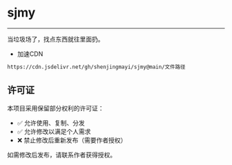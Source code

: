 # sjmy
---

当垃圾场了，找点东西就往里面扔。

- 加速CDN
```html
https://cdn.jsdelivr.net/gh/shenjingmayi/sjmy@main/文件路径
```

## 许可证

本项目采用保留部分权利的许可证：

- ✅ 允许使用、复制、分发
- ✅ 允许修改以满足个人需求
- ❌ 禁止修改后重新发布（需要作者授权）

如需修改后发布，请联系作者获得授权。
